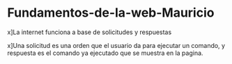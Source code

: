 # Fundamentos-de-la-web-Mauricio
x]La internet funciona a base de solicitudes y respuestas

x]Una solicitud es una orden que el usuario da para ejecutar un comando, y respuesta es el comando ya ejecutado que se muestra en la pagina.